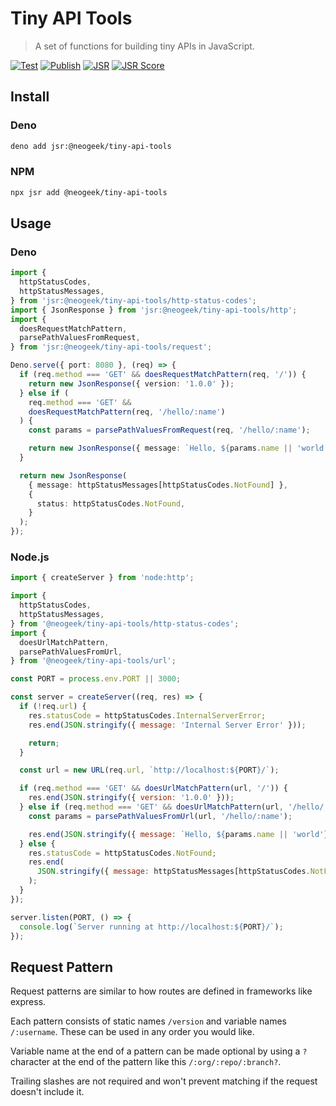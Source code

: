 # Tiny API Tools

> A set of functions for building tiny APIs in JavaScript.

[![Test](https://github.com/neogeek/tiny-api-tools/actions/workflows/test.workflow.yml/badge.svg)](https://github.com/neogeek/tiny-api-tools/actions/workflows/test.workflow.yml)
[![Publish](https://github.com/neogeek/tiny-api-tools/actions/workflows/publish.workflow.yml/badge.svg)](https://github.com/neogeek/tiny-api-tools/actions/workflows/publish.workflow.yml)
[![JSR](https://jsr.io/badges/@neogeek/tiny-api-tools)](https://jsr.io/@neogeek/tiny-api-tools)
[![JSR Score](https://jsr.io/badges/@neogeek/tiny-api-tools/score)](https://jsr.io/@neogeek/tiny-api-tools)

## Install

### Deno

```bash
deno add jsr:@neogeek/tiny-api-tools
```

### NPM

```bash
npx jsr add @neogeek/tiny-api-tools
```

## Usage

### Deno

```typescript
import {
  httpStatusCodes,
  httpStatusMessages,
} from 'jsr:@neogeek/tiny-api-tools/http-status-codes';
import { JsonResponse } from 'jsr:@neogeek/tiny-api-tools/http';
import {
  doesRequestMatchPattern,
  parsePathValuesFromRequest,
} from 'jsr:@neogeek/tiny-api-tools/request';

Deno.serve({ port: 8080 }, (req) => {
  if (req.method === 'GET' && doesRequestMatchPattern(req, '/')) {
    return new JsonResponse({ version: '1.0.0' });
  } else if (
    req.method === 'GET' &&
    doesRequestMatchPattern(req, '/hello/:name')
  ) {
    const params = parsePathValuesFromRequest(req, '/hello/:name');

    return new JsonResponse({ message: `Hello, ${params.name || 'world'}!` });
  }

  return new JsonResponse(
    { message: httpStatusMessages[httpStatusCodes.NotFound] },
    {
      status: httpStatusCodes.NotFound,
    }
  );
});
```

### Node.js

```javascript
import { createServer } from 'node:http';

import {
  httpStatusCodes,
  httpStatusMessages,
} from '@neogeek/tiny-api-tools/http-status-codes';
import {
  doesUrlMatchPattern,
  parsePathValuesFromUrl,
} from '@neogeek/tiny-api-tools/url';

const PORT = process.env.PORT || 3000;

const server = createServer((req, res) => {
  if (!req.url) {
    res.statusCode = httpStatusCodes.InternalServerError;
    res.end(JSON.stringify({ message: 'Internal Server Error' }));

    return;
  }

  const url = new URL(req.url, `http://localhost:${PORT}/`);

  if (req.method === 'GET' && doesUrlMatchPattern(url, '/')) {
    res.end(JSON.stringify({ version: '1.0.0' }));
  } else if (req.method === 'GET' && doesUrlMatchPattern(url, '/hello/:name')) {
    const params = parsePathValuesFromUrl(url, '/hello/:name');

    res.end(JSON.stringify({ message: `Hello, ${params.name || 'world'}!` }));
  } else {
    res.statusCode = httpStatusCodes.NotFound;
    res.end(
      JSON.stringify({ message: httpStatusMessages[httpStatusCodes.NotFound] })
    );
  }
});

server.listen(PORT, () => {
  console.log(`Server running at http://localhost:${PORT}/`);
});
```

## Request Pattern

Request patterns are similar to how routes are defined in frameworks like express.

Each pattern consists of static names `/version` and variable names `/:username`. These can be used in any order you would like.

Variable name at the end of a pattern can be made optional by using a `?` character at the end of the pattern like this `/:org/:repo/:branch?`.

Trailing slashes are not required and won't prevent matching if the request doesn't include it.
